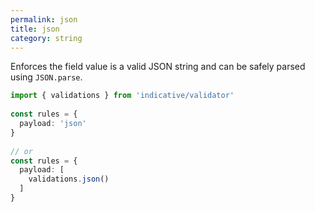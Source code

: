 ```yaml
---
permalink: json
title: json
category: string
---
```


Enforces the field value is a valid JSON string and can be safely
parsed using `JSON.parse`.
 
```ts
import { validations } from 'indicative/validator'
 
const rules = {
  payload: 'json'
}
 
// or
const rules = {
  payload: [
    validations.json()
  ]
}
```